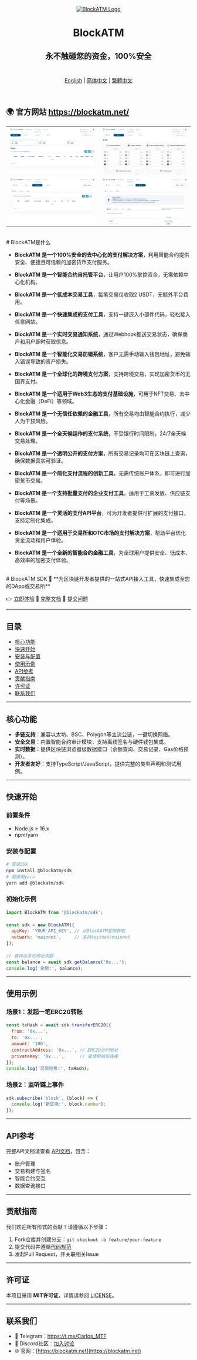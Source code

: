 <div align="center">

<a href="https://blockatm.net/"><img src="https://blockatm.net/assets/images/resources/logo-dark.png" width="477" height="101" alt="BlockATM Logo"></a>

# BlockATM
## 永不触碰您的资金，100%安全</br></br>

<p align="center">
  <a href="./README_en.md">English</a> |
  <a href="./README_cn.md">简体中文</a> |
  <a href="./README_ja.md">繁體中文</a>
</p>

</div>

</br>

## 🌍 官方网站 https://blockatm.net/

|                                    |                                    |
| ---------------------------------- | ---------------------------------- |
| ![Dashboard](https://github.com/BlockATMOnLine/blockatm-sdk/blob/master/blockATM%20snapshot/blockatm%20dashboard.png) | ![Asset](https://github.com/BlockATMOnLine/blockatm-sdk/blob/master/blockATM%20snapshot/blockatm%20assets.png) |
| ![Payment](https://github.com/BlockATMOnLine/blockatm-sdk/blob/master/blockATM%20snapshot/blockatm%20payment.png) | ![Settings](https://github.com/BlockATMOnLine/blockatm-sdk/blob/master/blockATM%20snapshot/blockatm%20settings.png) |

</br>
# BlockATM是什么

- **BlockATM 是一个100%安全的去中心化的支付解决方案**，利用智能合约提供安全、便捷且可信赖的加密货币支付服务。  

- **BlockATM 是一个智能合约自托管平台**，让用户100%掌控资金，无需依赖中心化机构。  

- **BlockATM 是一个低成本交易工具**，每笔交易仅收取2 USDT，无额外平台费用。  

- **BlockATM 是一个快速集成的支付工具**，支持一键嵌入小部件代码，轻松接入任意网站。  

- **BlockATM 是一个实时交易通知系统**，通过Webhook推送交易状态，确保商户和用户即时获取信息。  

- **BlockATM 是一个智能化交易防错系统**，客户无需手动输入钱包地址，避免输入错误导致的资产损失。  

- **BlockATM 是一个全球化的跨境支付方案**，支持跨境交易，实现加密货币的无国界支付。  

- **BlockATM 是一个适用于Web3生态的支付基础设施**，可用于NFT交易、去中心化金融（DeFi）等领域。  

- **BlockATM 是一个无信任依赖的金融工具**，所有交易均由智能合约执行，减少人为干预风险。  

- **BlockATM 是一个全天候运作的支付系统**，不受银行时间限制，24/7全天候交易处理。  

- **BlockATM 是一个透明公开的支付方案**，所有交易记录均可在区块链上查询，确保数据真实可验证。  

- **BlockATM 是一个简化支付流程的创新工具**，无需传统账户体系，即可进行加密货币交易。  

- **BlockATM 是一个支持批量支付的企业支付工具**，适用于工资发放、供应链支付等场景。  

- **BlockATM 是一个灵活的支付API平台**，可为开发者提供可扩展的支付接口，支持定制化集成。  

- **BlockATM 是一个适用于交易所和OTC市场的支付解决方案**，帮助平台优化资金流动和用户体验。  

- **BlockATM 是一个全新的智能合约金融工具**，为全球用户提供安全、低成本、高效率的加密支付体验。

</br>
# BlockATM SDK 🚀
**为区块链开发者提供的一站式API接入工具，快速集成至您的DApp或交易所**  

👉 [立即体验](https://blockatm.net/) 
📖 [完整文档](https://blockatm.gitbook.io/blockatm) 
🐞 [提交问题](https://github.com/BlockATMOnLine/blockatm-sdk/issues)


---

## 目录
- [核心功能](#核心功能)
- [快速开始](#快速开始)
- [安装与配置](#安装与配置)
- [使用示例](#使用示例)
- [API参考](#api参考)
- [贡献指南](#贡献指南)
- [许可证](#许可证)
- [联系我们](#联系我们)

---

## 核心功能
- **多链支持**：兼容以太坊、BSC、Polygon等主流公链，一键切换网络。
- **安全交易**：内置智能合约审计模块，支持离线签名与硬件钱包集成。
- **实时数据**：提供区块链浏览器级数据接口（余额查询、交易记录、Gas价格预测）。
- **开发者友好**：支持TypeScript/JavaScript，提供完整的类型声明和测试用例。

---

## 快速开始
### 前置条件
- Node.js ≥ 16.x
- npm/yarn

### 安装与配置
```bash
# 安装SDK
npm install @blockatm/sdk
# 或使用yarn
yarn add @blockatm/sdk
```

### 初始化示例
```javascript
import BlockATM from '@blockatm/sdk';

const sdk = new BlockATM({
  apiKey: 'YOUR_API_KEY', // 从BlockATM官网获取
  network: 'mainnet',     // 支持testnet/mainnet
});

// 查询以太坊地址余额
const balance = await sdk.getBalance('0x...');
console.log('余额:', balance);
```

---

## 使用示例
### 场景1：发起一笔ERC20转账
```javascript
const txHash = await sdk.transferERC20({
  from: '0x...',
  to: '0x...',
  amount: '100',
  contractAddress: '0x...', // ERC20合约地址
  privateKey: '0x...',      // 或使用钱包连接
});
console.log('交易哈希:', txHash);
```

### 场景2：监听链上事件
```javascript
sdk.subscribe('block', (block) => {
  console.log('新区块:', block.number);
});
```

---

## API参考
完整API文档请查看 [API文档](https://github.com/BlockATMOnLine/blockatm-sdk/wiki/API-Reference)，包含：
- 账户管理
- 交易构建与签名
- 智能合约交互
- 数据查询接口

---

## 贡献指南
我们欢迎所有形式的贡献！请遵循以下步骤：
1. Fork仓库并创建分支：`git checkout -b feature/your-feature`
2. 提交代码并遵循[代码规范](https://github.com/BlockATMOnLine/blockatm-sdk/blob/master/CONTRIBUTING.md#代码规范)
3. 发起Pull Request，并关联相关Issue

---

## 许可证
本项目采用 **MIT许可证**，详情请参阅 [LICENSE](https://github.com/BlockATMOnLine/blockatm-sdk/blob/master/LICENSE)。

---

## 联系我们
- 📧 Telegram：https://t.me/Carlos_MTF
- 💬 Discord社区：[加入讨论](https://discord.gg/blockatm)
- 🌐 官网：[https://blockatm.net](https://blockatm.net)
